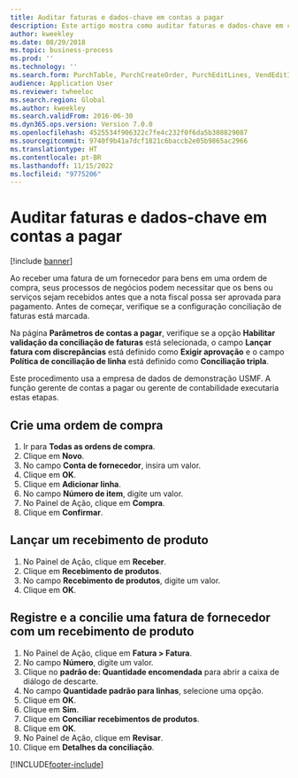 ```yaml
---
title: Auditar faturas e dados-chave em contas a pagar
description: Este artigo mostra como auditar faturas e dados-chave em contas a pagar.
author: kweekley
ms.date: 08/29/2018
ms.topic: business-process
ms.prod: ''
ms.technology: ''
ms.search.form: PurchTable, PurchCreateOrder, PurchEditLines, VendEditInvoice, VendEditInvoiceDefaultQuantityForLinesDropDialog,  VendJournalMatch_PackingSlip, VendInvoiceMatchingDetails
audience: Application User
ms.reviewer: twheeloc
ms.search.region: Global
ms.author: kweekley
ms.search.validFrom: 2016-06-30
ms.dyn365.ops.version: Version 7.0.0
ms.openlocfilehash: 4525534f906322c7fe4c232f0f6da5b308829087
ms.sourcegitcommit: 9740f9b41a7dcf1821c6baccb2e05b9865ac2966
ms.translationtype: HT
ms.contentlocale: pt-BR
ms.lasthandoff: 11/15/2022
ms.locfileid: "9775206"
---
```

# <a name="audit-invoices-and-key-data-in-accounts-payable"></a>Auditar faturas e dados-chave em contas a pagar

[!include [banner](../../includes/banner.md)]

Ao receber uma fatura de um fornecedor para bens em uma ordem de compra, seus processos de negócios podem necessitar que os bens ou serviços sejam recebidos antes que a nota fiscal possa ser aprovada para pagamento. Antes de começar, verifique se a configuração conciliação de faturas está marcada. 

Na página **Parâmetros de contas a pagar**, verifique se a opção **Habilitar validação da conciliação de faturas** está selecionada, o campo **Lançar fatura com discrepâncias** está definido como **Exigir aprovação** e o campo **Política de conciliação de linha** está definido como **Conciliação tripla**.

Este procedimento usa a empresa de dados de demonstração USMF. A função gerente de contas a pagar ou gerente de contabilidade executaria estas etapas.


## <a name="create-a-purchase-order"></a>Crie uma ordem de compra
1. Ir para **Todas as ordens de compra**.
2. Clique em **Novo**.
3. No campo **Conta de fornecedor**, insira um valor.
4. Clique em **OK**.
5. Clique em **Adicionar linha**.
6. No campo **Número de item**, digite um valor.
7. No Painel de Ação, clique em **Compra**.
8. Clique em **Confirmar**.

## <a name="post-a-product-receipt"></a>Lançar um recebimento de produto
1. No Painel de Ação, clique em **Receber**.
2. Clique em **Recebimento de produtos**.
3. No campo **Recebimento de produtos**, digite um valor.
4. Clique em **OK**.

## <a name="record-and-match-a-vendor-invoice-to-a-product-receipt"></a>Registre e a concilie uma fatura de fornecedor com um recebimento de produto
1. No Painel de Ação, clique em **Fatura > Fatura**.
2. No campo **Número**, digite um valor.
3. Clique no **padrão de: Quantidade encomendada** para abrir a caixa de diálogo de descarte.
4. No campo **Quantidade padrão para linhas**, selecione uma opção.
5. Clique em **OK**.
6. Clique em **Sim**.
7. Clique em **Conciliar recebimentos de produtos**.
8. Clique em **OK**.
9. No Painel de Ação, clique em **Revisar**.
10. Clique em **Detalhes da conciliação**.



[!INCLUDE[footer-include](../../../includes/footer-banner.md)]
